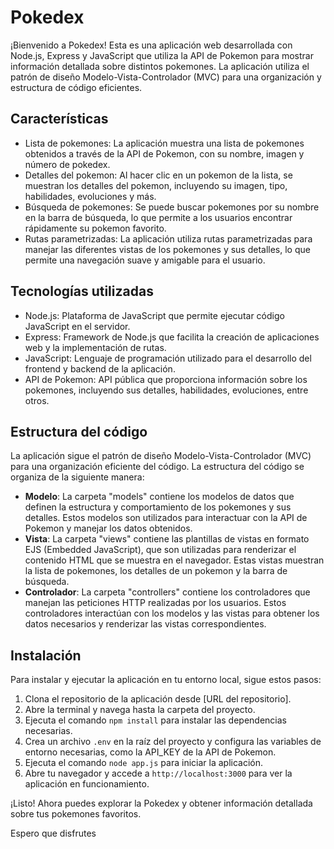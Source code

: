 # Pokedex

¡Bienvenido a Pokedex! Esta es una aplicación web desarrollada con Node.js, Express y JavaScript que utiliza la API de Pokemon para mostrar información detallada sobre distintos pokemones. La aplicación utiliza el patrón de diseño Modelo-Vista-Controlador (MVC) para una organización y estructura de código eficientes.

## Características

- Lista de pokemones: La aplicación muestra una lista de pokemones obtenidos a través de la API de Pokemon, con su nombre, imagen y número de pokedex.
- Detalles del pokemon: Al hacer clic en un pokemon de la lista, se muestran los detalles del pokemon, incluyendo su imagen, tipo, habilidades, evoluciones y más.
- Búsqueda de pokemones: Se puede buscar pokemones por su nombre en la barra de búsqueda, lo que permite a los usuarios encontrar rápidamente su pokemon favorito.
- Rutas parametrizadas: La aplicación utiliza rutas parametrizadas para manejar las diferentes vistas de los pokemones y sus detalles, lo que permite una navegación suave y amigable para el usuario.

## Tecnologías utilizadas

- Node.js: Plataforma de JavaScript que permite ejecutar código JavaScript en el servidor.
- Express: Framework de Node.js que facilita la creación de aplicaciones web y la implementación de rutas.
- JavaScript: Lenguaje de programación utilizado para el desarrollo del frontend y backend de la aplicación.
- API de Pokemon: API pública que proporciona información sobre los pokemones, incluyendo sus detalles, habilidades, evoluciones, entre otros.

## Estructura del código

La aplicación sigue el patrón de diseño Modelo-Vista-Controlador (MVC) para una organización eficiente del código. La estructura del código se organiza de la siguiente manera:

- **Modelo**: La carpeta "models" contiene los modelos de datos que definen la estructura y comportamiento de los pokemones y sus detalles. Estos modelos son utilizados para interactuar con la API de Pokemon y manejar los datos obtenidos.
- **Vista**: La carpeta "views" contiene las plantillas de vistas en formato EJS (Embedded JavaScript), que son utilizadas para renderizar el contenido HTML que se muestra en el navegador. Estas vistas muestran la lista de pokemones, los detalles de un pokemon y la barra de búsqueda.
- **Controlador**: La carpeta "controllers" contiene los controladores que manejan las peticiones HTTP realizadas por los usuarios. Estos controladores interactúan con los modelos y las vistas para obtener los datos necesarios y renderizar las vistas correspondientes.

## Instalación

Para instalar y ejecutar la aplicación en tu entorno local, sigue estos pasos:

1. Clona el repositorio de la aplicación desde [URL del repositorio].
2. Abre la terminal y navega hasta la carpeta del proyecto.
3. Ejecuta el comando `npm install` para instalar las dependencias necesarias.
4. Crea un archivo `.env` en la raíz del proyecto y configura las variables de entorno necesarias, como la API_KEY de la API de Pokemon.
5. Ejecuta el comando `node app.js` para iniciar la aplicación.
6. Abre tu navegador y accede a `http://localhost:3000` para ver la aplicación en funcionamiento.

¡Listo! Ahora puedes explorar la Pokedex y obtener información detallada sobre tus pokemones favoritos.

Espero que disfrutes
